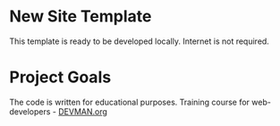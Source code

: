 # New Site Template

This template is ready to be developed locally. Internet is not required.

# Project Goals

The code is written for educational purposes. Training course for web-developers - [DEVMAN.org](https://devman.org)
